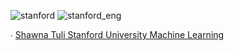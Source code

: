 ![stanford](https://user-images.githubusercontent.com/19508013/192607809-db0cdf02-541d-47b1-b96e-a2125610543c.png)
![stanford_eng](https://user-images.githubusercontent.com/19508013/192607820-3476370b-9ff0-41e6-b125-b58534e56e06.png)

∙ [Shawna Tuli Stanford University Machine Learning](https://www.coursera.org/account/accomplishments/verify/47XPJRBC4F5C)
